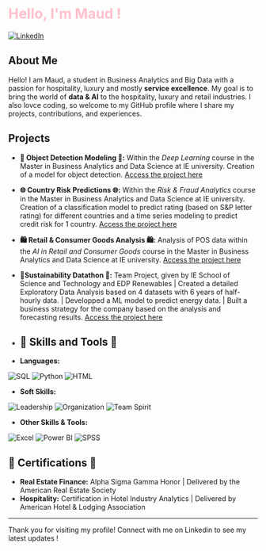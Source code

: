 # <span style="color: pink;"> Hello, I'm Maud !

[![LinkedIn](https://img.shields.io/badge/LinkedIn-0077B5?style=for-the-badge&logo=linkedin&logoColor=white)](https://www.linkedin.com/in/maudlecerf)


##  About Me 
Hello! I am Maud, a student in Business Analytics and Big Data with a passion for hospitality, luxury and mostly **service excellence**. My goal is to bring the world of **data & AI** to the hospitality, luxury and retail industries. I also lovce coding, so welcome to my GitHub profile where I share my projects, contributions, and experiences.

##  Projects 
- **🍜 Object Detection Modeling 🍜:** Within the *Deep Learning* course  in the Master in Business Analytics and Data Science at IE university. Creation of a model for object detection. [Access the project here](https://github.com/maudlcrf/deep_learning)
- **🌐 Country Risk Predictions 🌐:** Within the *Risk & Fraud Analytics* course  in the Master in Business Analytics and Data Science at IE university. Creation of a classification model to predict rating (based on S&P letter rating) for different countries and a time series modeling to predict credit risk for 1 country. [Access the project here](github.com/maudlcrf/risk_and_fraud)
- **🛍️ Retail & Consumer Goods Analysis 🛍️:** Analysis of POS data within the *AI in Retail and Consumer Goods* course in the Master in Business Analytics and Data Science at IE university. [Access the project here](github.com/maudlcrf/rcg)
- **🔋Sustainability Datathon 🔋:** Team Project, given by IE School of Science and Technology and EDP Renewables | Created a detailed Exploratory Data Analysis based on 4 datasets with 6 years of half-hourly data. | Developped a ML model to predict energy data. | Built a business strategy for the company based on the analysis and forecasting results. [Access the project here](https://github.com/luisgarciaperez/Datathon_EDP_CNN)

- ## 🧩 Skills and Tools 🧩
- **Languages:**

![SQL](https://img.shields.io/badge/SQL-4479A1?style=for-the-badge&logo=sql&logoColor=white)
![Python](https://img.shields.io/badge/Python-3776AB?style=for-the-badge&logo=python&logoColor=white)
![HTML](https://img.shields.io/badge/HTML5-E34F26?style=for-the-badge&logo=html5&logoColor=white)
- **Soft Skills:**

![Leadership](https://img.shields.io/badge/Leadership-FFA500?style=for-the-badge&logo=leadership&logoColor=white)
![Organization](https://img.shields.io/badge/Organization-008000?style=for-the-badge&logo=organization&logoColor=white)
![Team Spirit](https://img.shields.io/badge/Team%20Spirit-FFD700?style=for-the-badge&logo=team-spirit&logoColor=white)
- **Other Skills & Tools:**

![Excel](https://img.shields.io/badge/Excel-217346?style=for-the-badge&logo=excel&logoColor=white)
![Power BI](https://img.shields.io/badge/Power%20BI-F2C811?style=for-the-badge&logo=powerbi&logoColor=white)
![SPSS](https://img.shields.io/badge/SPSS-3F5E9A?style=for-the-badge&logo=spss&logoColor=white)

## 🔖 Certifications 🔖
- **Real Estate Finance:** Alpha Sigma Gamma Honor | Delivered by the American Real Estate Society
- **Hospitality:** Certification in Hotel Industry Analytics | Delivered by American Hotel & Lodging Association


---

Thank you for visiting my profile! Connect with me on Linkedin to see my latest updates !
